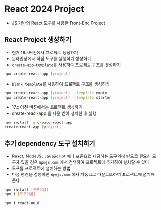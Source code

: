 # React 2024 Project

- JS 기반의 React 도구를 사용한 Front-End Project

## React Project 생성하기

- 현재 18.x버전에서 프로젝트 생성하기
- 온라인상에서 직접 도구를 실행하여 생성하기
- `create-app-template`를 사용하여 프로젝트 구조를 생성하기

```bash
npx create-react-app [project]
```

- `blank template`를 사용하여 프로젝트 구조를 생성하기

```bash
npx create-react-app [project] --template empty
npx create-react-app [project] --template starter
```

- 17.x 이전 버전에서는 프로젝트 생성하기
- create-react-app 을 다운 받아 설치한 후 실행

```bash
npm install -g create-react-app
create-react-app [project]
```

## 추가 dependency 도구 설치하기

- React, NodeJS, JavaScript 에서 표준으로 제공하는 도구외에 별도로 필요한 도구가 있을 경우 `npmjs.com` 에서 검색하여 프로젝트에 추가하여 설치할 수 있다
- 도구를 프로젝트에 설치하는 방법
- 다음 명령을 실행하면 `npmjs.com` 에서 자동으로 다운로드하여 프로젝트에 설치해준다

```bash
npm install [도구이름]
npm i [도구이름]

npm i react-uuid
```

